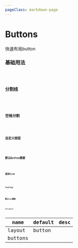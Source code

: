 ```yaml
---
pageClass: markdown-page
---
```


# Buttons

快速布局button

### 基础用法

<Code tag="Buttons/Simple"/>

### 分割线

<Code tag="Buttons/Divider"/>

### 空格分割

<Code tag="Buttons/Space"/>

### 自定义按钮

<Code tag="Buttons/Custom"/>

### 默认Button数据

<Code tag="Buttons/buttons" suffix="js" :component="false"/>

### 使用Icon

<Code tag="Buttons/Icon"/>

### Tooltip

<Code tag="Buttons/Tooltip"/>

### 默认Icon数据

<Code tag="Buttons/icons" suffix="js" :component="false"/>

### Attributes

| name           | default | desc                      
|----------------|---------|-------------
| layout         |  button |            
| buttons        |         |            
